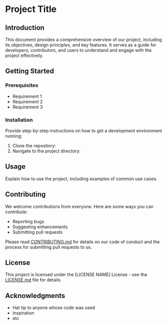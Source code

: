 # Project Title

## Introduction

This document provides a comprehensive overview of our project, including its objectives, design principles, and key features. It serves as a guide for developers, contributors, and users to understand and engage with the project effectively.

## Getting Started

### Prerequisites

- Requirement 1
- Requirement 2
- Requirement 3

### Installation

Provide step-by-step instructions on how to get a development environment running:

1. Clone the repository:
2. Navigate to the project directory:



## Usage

Explain how to use the project, including examples of common use cases.

## Contributing

We welcome contributions from everyone. Here are some ways you can contribute:

- Reporting bugs
- Suggesting enhancements
- Submitting pull requests

Please read [CONTRIBUTING.md](CONTRIBUTING.md) for details on our code of conduct and the process for submitting pull requests to us.

## License

This project is licensed under the [LICENSE NAME] License - see the [LICENSE.md](LICENSE.md) file for details.

## Acknowledgments

- Hat tip to anyone whose code was used
- Inspiration
- etc